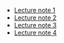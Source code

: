 
+ [Lecture note 1](https://tmieno2.github.io/Data-Science-with-R/Chapter-1-Introduction/Introduction.html)
+ [Lecture note 2](https://tmieno2.github.io/Data-Science-with-R/Chapter-2-Rmarkdown/Rmarkdown_x.html)
+ [Lecture note 3](https://tmieno2.github.io/Data-Science-with-R/Chapter-3-DataWrangling/data_wrangling_x.html)
+ [Lecture note 4](https://tmieno2.github.io/Data-Science-with-R/Chapter-4-DataVisualization/data_visualization_x.html)